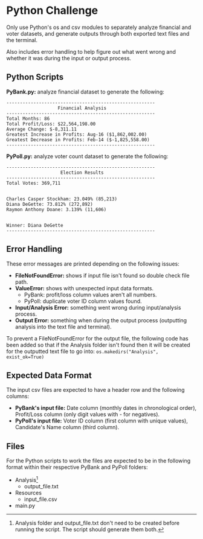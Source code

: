 # Python Challenge
Only use Python's os and csv modules to separately analyze financial and voter datasets, and generate outputs through both exported text files and the terminal.

Also includes error handling to help figure out what went wrong and whether it was during the input or output process.

## Python Scripts
**PyBank.py:** analyze financial dataset to generate the following:
```
-------------------------------------------------------
                   Financial Analysis                  
-------------------------------------------------------
Total Months: 86
Total Profit/Loss: $22,564,198.00
Average Change: $-8,311.11
Greatest Increase in Profits: Aug-16 ($1,862,002.00)
Greatest Decrease in Profits: Feb-14 ($-1,825,558.00)
-------------------------------------------------------
```

**PyPoll.py:** analyze voter count dataset to generate the following:
```
-------------------------------------------------------
                    Election Results                   
-------------------------------------------------------
Total Votes: 369,711


Charles Casper Stockham: 23.049% (85,213)
Diana DeGette: 73.812% (272,892)
Raymon Anthony Doane: 3.139% (11,606)


Winner: Diana DeGette
-------------------------------------------------------
```

## Error Handling
These error messages are printed depending on the following issues:
- **FileNotFoundError:** shows if input file isn't found so double check file path.
- **ValueError:** shows with unexpected input data formats.
    - PyBank: profit/loss column values aren't all numbers.
    - PyPoll: duplicate voter ID column values found.
- **Input/Analysis Error:** something went wrong during input/analysis process.
- **Output Error:** something when during the output process (outputting analysis into the text file and terminal).

To prevent a FileNotFoundError for the output file, the following code has been added so that if the Analysis folder isn't found then it will be created for the outputted text file to go into:
```os.makedirs("Analysis", exist_ok=True)```

## Expected Data Format
The input csv files are expected to have a header row and the following columns:
- **PyBank's input file:** Date column (monthly dates in chronological order), Profit/Loss column (only digit values with - for negatives).
- **PyPoll's input file:** Voter ID column (first column with unique values), Candidate's Name column (third column).

## Files
For the Python scripts to work the files are expected to be in the following format within their respective PyBank and PyPoll folders:
- Analysis[^1]
    - output_file.txt
- Resources
    - input_file.csv
- main.py

[^1]: Analysis folder and output_file.txt don't need to be created before running the script. The script should generate them both.